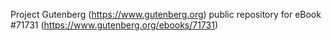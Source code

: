 Project Gutenberg (https://www.gutenberg.org) public repository
for eBook #71731 (https://www.gutenberg.org/ebooks/71731)
